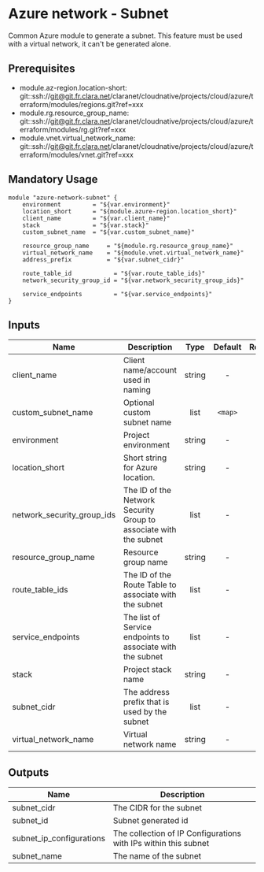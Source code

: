 # Azure network - Subnet

Common Azure module to generate a subnet.
This feature must be used with a virtual network, it can't be generated alone.

## Prerequisites

* module.az-region.location-short: git::ssh://git@git.fr.clara.net/claranet/cloudnative/projects/cloud/azure/terraform/modules/regions.git?ref=xxx
* module.rg.resource_group_name: git::ssh://git@git.fr.clara.net/claranet/cloudnative/projects/cloud/azure/terraform/modules/rg.git?ref=xxx
* module.vnet.virtual_network_name: git::ssh://git@git.fr.clara.net/claranet/cloudnative/projects/cloud/azure/terraform/modules/vnet.git?ref=xxx


## Mandatory Usage

```shell
module "azure-network-subnet" {
    environment         = "${var.environment}"
    location_short      = "${module.azure-region.location_short}" 
    client_name         = "${var.client_name}"
    stack               = "${var.stack}"
    custom_subnet_name  = "${var.custom_subnet_name}"

    resource_group_name     = "${module.rg.resource_group_name}"
    virtual_network_name    = "${module.vnet.virtual_network_name}"
    address_prefix          = "${var.subnet_cidr}"

    route_table_id            = "${var.route_table_ids}"
    network_security_group_id = "${var.network_security_group_ids}"

    service_endpoints         = "${var.service_endpoints}"
}
```

## Inputs

| Name | Description | Type | Default | Required |
|------|-------------|:----:|:-----:|:-----:|
| client_name | Client name/account used in naming | string | - | yes |
| custom_subnet_name | Optional custom subnet name | list | `<map>` | no |
| environment | Project environment | string | - | yes |
| location_short | Short string for Azure location. | string | - | yes |
| network_security_group_ids | The ID of the Network Security Group to associate with the subnet | list | - | yes |
| resource_group_name | Resource group name | string | - | yes |
| route_table_ids | The ID of the Route Table to associate with the subnet | list | - | yes |
| service_endpoints | The list of Service endpoints to associate with the subnet | list | - | yes |
| stack | Project stack name | string | - | yes |
| subnet_cidr | The address prefix that is used by the subnet | list | - | yes |
| virtual_network_name | Virtual network name | string | - | yes |

## Outputs

| Name | Description |
|------|-------------|
| subnet_cidr | The CIDR for the subnet |
| subnet_id | Subnet generated id |
| subnet_ip_configurations | The collection of IP Configurations with IPs within this subnet |
| subnet_name | The name of the subnet |